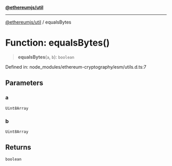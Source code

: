 [**@ethereumjs/util**](../README.md)

***

[@ethereumjs/util](../README.md) / equalsBytes

# Function: equalsBytes()

> **equalsBytes**(`a`, `b`): `boolean`

Defined in: node\_modules/ethereum-cryptography/esm/utils.d.ts:7

## Parameters

### a

`Uint8Array`

### b

`Uint8Array`

## Returns

`boolean`
